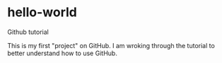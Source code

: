 # hello-world
Github tutorial

This is my first "project" on GitHub.  I am wroking through
the tutorial to better understand how to use GitHub.
